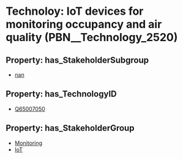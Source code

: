 # Technoloy: __IoT devices for monitoring occupancy and air quality__ (PBN__Technology_2520)

## Property: has_StakeholderSubgroup

* [nan](PBN__TechSubgroup_7)

## Property: has_TechnologyID

* [Q65007050](Q65007050)

## Property: has_StakeholderGroup

* [Monitoring](PBN__TechGroup_8)
* [IoT](PBN__TechGroup_16)

